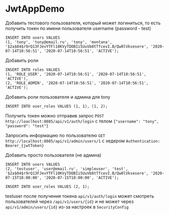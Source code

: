 # JwtAppDemo

Добавить тестового пользователя, который может логиниться, то есть
получить токен по имени пользователя username (password - test)
```
INSERT INTO users VALUES
(1, 'tony', 'tony@email.ru', 'tony', 'montana', '$2a$04$r9rQ13FJevYTFl10KVyTDOBIi5UuVb8tTfcevI.B/Qw0lVksesere', '2020-07-14T10:56:51', '2020-07-14T10:56:51', 'ACTIVE');
```

Добавить роли
```
INSERT INTO roles VALUES
(1, 'ROLE_USER', '2020-07-14T10:56:51', '2020-07-14T10:56:51', 'ACTIVE'),
(2, 'ROLE_ADMIN', '2020-07-14T10:56:51', '2020-07-14T10:56:51', 'ACTIVE');
```

Добавить роли пользователя и админа для tony
```
INSERT INTO user_roles VALUES (1, 1), (1, 2);
```

Получить токен можно отправив запрос `POST http://loaclhost:8085/api/v1/auth/login` c телом `{"username": "tony", "password": "test"}`

Запросить информацию по пользователю `GET http://localhost:8085/api/v1/admin/users/1` c хедером `Authentication: Bearer_{jwtToken}`

Добавить просто пользователя (не админа)
```
INSERT INTO users VALUES
(2, 'testuser', 'user@email.ru', 'simpleuser', 'test', '$2a$04$r9rQ13FJevYTFl10KVyTDOBIi5UuVb8tTfcevI.B/Qw0lVksesere', '2020-07-15T10:00:00', '2020-07-15T10:00:00', 'ACTIVE');

INSERT INTO user_roles VALUES (2, 1);
```

testuser после получения токена `api/v1/auth/login` может смотреть пользователей через `/api/v1/users/{id}` и не может через `api/v1/admin/users/{id}` из-за настроек в `SecurityConfig`
